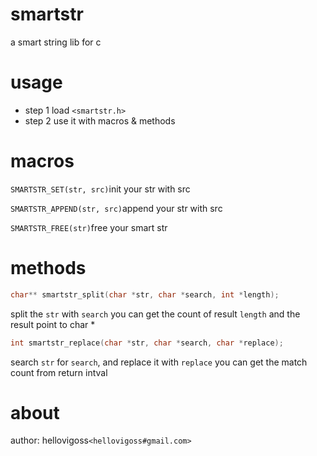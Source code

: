 smartstr
========

a smart string lib for c

usage
========
* step 1 
load ```<smartstr.h>``` 
* step 2
use it with macros & methods

macros 
=======
```SMARTSTR_SET(str, src)```init your str with src 

```SMARTSTR_APPEND(str, src)```append your str with src 

```SMARTSTR_FREE(str)```free your smart str 

methods
=======
```c
char** smartstr_split(char *str, char *search, int *length);
``` 
split the `str` with `search`
you can get the count of result `length` and the result point to char *  
```c
int smartstr_replace(char *str, char *search, char *replace);
```
search `str` for `search`, and replace it with `replace` 
you can get the match count from return intval

about 
=======
author: hellovigoss`<hellovigoss#gmail.com>`
